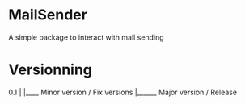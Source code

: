 # MailSender

A simple package to interact with mail sending

# Versionning

0.1
| |____ Minor version / Fix versions
|______ Major version / Release